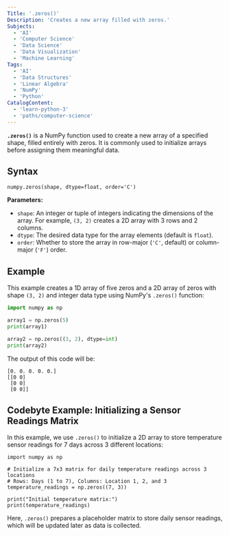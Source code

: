```yaml
---
Title: '.zeros()'
Description: 'Creates a new array filled with zeros.'
Subjects:
  - 'AI'
  - 'Computer Science'
  - 'Data Science'
  - 'Data Visualization'
  - 'Machine Learning'
Tags:
  - 'AI'
  - 'Data Structures'
  - 'Linear Algebra'
  - 'NumPy'
  - 'Python'
CatalogContent:
  - 'learn-python-3'
  - 'paths/computer-science'
---
```


**`.zeros()`** is a NumPy function used to create a new array of a specified shape, filled entirely with zeros. It is commonly used to initialize arrays before assigning them meaningful data.

## Syntax

```pseudo
numpy.zeros(shape, dtype=float, order='C')
```

**Parameters:**

- `shape`: An integer or tuple of integers indicating the dimensions of the array. For example, `(3, 2)` creates a 2D array with 3 rows and 2 columns.
- `dtype`: The desired data type for the array elements (default is `float`).
- `order`: Whether to store the array in row-major (`'C'`, default) or column-major (`'F'`) order.

## Example

This example creates a 1D array of five zeros and a 2D array of zeros with shape `(3, 2)` and integer data type using NumPy's `.zeros()` function:

```py
import numpy as np

array1 = np.zeros(5)
print(array1)

array2 = np.zeros((3, 2), dtype=int)
print(array2)
```

The output of this code will be:

```shell
[0. 0. 0. 0. 0.]
[[0 0]
 [0 0]
 [0 0]]
```

## Codebyte Example: Initializing a Sensor Readings Matrix

In this example, we use `.zeros()` to initialize a 2D array to store temperature sensor readings for 7 days across 3 different locations:

```codebyte/python
import numpy as np

# Initialize a 7x3 matrix for daily temperature readings across 3 locations
# Rows: Days (1 to 7), Columns: Location 1, 2, and 3
temperature_readings = np.zeros((7, 3))

print("Initial temperature matrix:")
print(temperature_readings)
```

Here, `.zeros()` prepares a placeholder matrix to store daily sensor readings, which will be updated later as data is collected.
